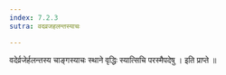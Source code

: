```yaml
---
index: 7.2.3
sutra: वदव्रजहलन्तस्याचः

---
```

 वदेर्व्रजेर्हलन्तस्य चाङ्गस्याचः स्थाने वृद्धिः स्यात्सिचि परस्मैपदेषु । इति प्राप्ते ॥